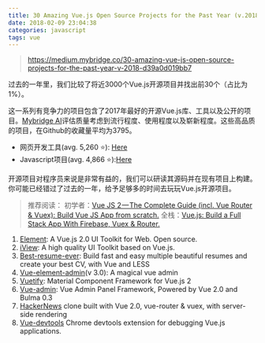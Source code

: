 ```yaml
---
title: 30 Amazing Vue.js Open Source Projects for the Past Year (v.2018)
date: 2018-02-09 23:04:38
categories: javascript
tags: vue
---
```

> https://medium.mybridge.co/30-amazing-vue-js-open-source-projects-for-the-past-year-v-2018-d39a0d019bb7

过去的一年里，我们比较了将近3000个Vue.js开源项目并找出前30个（占比为1%）。

这一系列有竞争力的项目包含了2017年最好的开源Vue.js库、工具以及公开的项目。[Mybridge AI](https://www.mybridge.co/)评估质量考虑到流行程度、使用程度以及崭新程度。这些高品质的项目，在Github的收藏量平均为3795。

- 网页开发工具(avg. 5,260 ⭐️): [Here](https://goo.gl/rT2iGd)
- Javascript项目(avg. 4,866 ⭐️):[Here](https://goo.gl/uszdmS)

开源项目对程序员来说是非常有益的，我们可以研读其源码并在现有项目上构建。你可能已经错过了过去的一年，给予足够多的时间去玩玩Vue.js开源项目。

<!-- more -->

> 推荐阅读：
> 初学者：[Vue JS 2 — The Complete Guide (incl. Vue Router & Vuex): Build Vue JS App from scratch.](http://bit.ly/2CZ1kvh)
> 全栈：[Vue.js: Build a Full Stack App With Firebase, Vuex & Router.](http://bit.ly/2AZwnW3)

1. [Element](https://github.com/ElemeFE/element): A Vue.js 2.0 UI Toolkit for Web. Open source.
1. [iView](https://github.com/iview/iview): A high quality UI Toolkit based on Vue.js.
1. [Best-resume-ever](https://github.com/salomonelli/best-resume-ever): Build fast and easy multiple beautiful resumes and create your best CV, with Vue and LESS
1. [Vue-element-admin](https://github.com/PanJiaChen/vue-element-admin)(v 3.0): A magical vue admin
1. [Vuetify](https://github.com/vuetifyjs/vuetify): Material Component Framework for Vue.js 2
1. [Vue-admin](https://github.com/vue-bulma/vue-admin): Vue Admin Panel Framework, Powered by Vue 2.0 and Bulma 0.3 
1. [HackerNews](https://github.com/vuejs/vue-hackernews-2.0) clone built with Vue 2.0, vue-router & vuex, with server-side rendering
1. [Vue-devtools]() Chrome devtools extension for debugging Vue.js applications. 

